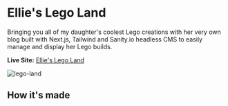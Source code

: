 # Ellie's Lego Land

Bringing you all of my daughter's coolest Lego creations with her very own blog built with Next.js, Tailwind and Sanity.io headless CMS to easily manage and display her Lego builds.

**Live Site:** [Ellie's Lego Land](https://ellies-lego-land.vercel.app/)

![lego-land](https://user-images.githubusercontent.com/47455758/113209489-beb09700-9238-11eb-8a54-d0d66b38bf9c.jpg)

## How it's made
